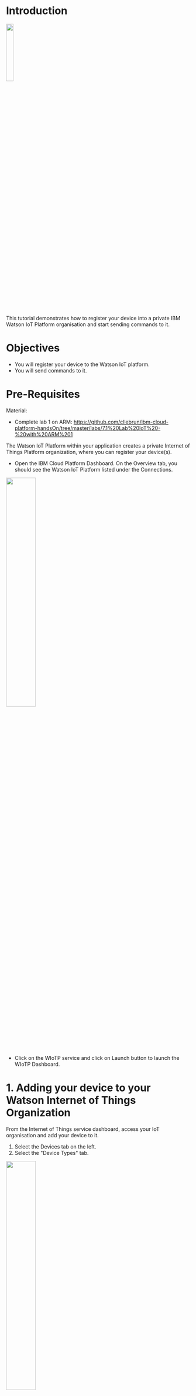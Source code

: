 
# Introduction
<img src="./images/arm1.jpeg" width="20%"/> 

This tutorial demonstrates how to register your device into a private IBM Watson IoT Platform organisation and start sending commands to it.


# Objectives
* You will register your device to the Watson IoT platform.
* You will send commands to it.


# Pre-Requisites
Material:
*   Complete lab 1 on ARM: https://github.com/cllebrun/ibm-cloud-platform-handsOn/tree/master/labs/7.1%20Lab%20IoT%20-%20with%20ARM%201

The Watson IoT Platform within your application creates a private Internet of Things Platform organization, where you can register your device(s).

*   Open the IBM Cloud Platform Dashboard.
On the Overview tab, you should see the Watson IoT Platform listed under the Connections. 
<img src="./images/iot-service-connexion.png" width="40%"/> 

*   Click on the WIoTP service and click on Launch button to launch the WIoTP Dashboard.

# 1. Adding your device to your Watson Internet of Things Organization

From the Internet of Things service dashboard, access your IoT organisation and add your device to it. 

1. Select the Devices tab on the left.
2. Select the "Device Types" tab.
<img src="./images/device-type.png" width="40%"/> 

2. Add Device Type (up and right).
3. Give it a name (for example "ARM"). Click "Next"
4. Leave the other options by default and click "Done".
5. Now you are going to register a device. Click "Register Devices"
<img src="./images/register-device.png" width="40%"/> 

6. Enter a device ID. Click Next, Next
7. Chose an identification token (8 characters minimum)
8. Click "Done"
        
5. You get your device credentials details, copy these when you get them as you will need them in the next steps. Authentication token is non-recoverable.
        Organization ID
        Device Type
        Device ID
        Authentication Method
        Authentication Token

# 2. Adding registration credentials onto the device

When you added your device to your Watson Internet of Things organization you were given device credentials. Your device will not send data to your organization until you add these credentials. You will add these using the mbed development environment.

1. To get the registration credentials onto your device, navigate to the IBMWIoTPSecureClientSample code repository: https://os.mbed.com/teams/IBM_IoT/code/IBMWIoTPSecureClientSample/
2. Click ‘Import this program’ on the right. It will import the program into the online compiler, you will need to sign in, or create an account.
3. Expand the IBMWIoTPSecureClientSample project and open the main.cpp file. Add the configuration details you were given when adding the device to your Internet of Things service organization.
4. The configuration details must be added using the following format:
```
    char *orgId = “OrganizationID”; <== Replace with correct OrgID
    char *deviceType = “DeviceType”; <== Replace with correct DeviceType
    char *deviceId = “DeviceID”; <== Replace with correct DeviceId
    char *method = “token”;
    char *token = “DeviceToken”; <== Replace with correct device token
```

5. Save the above made changes to main.cpp in online compiler
6. Before compiling, ensure that the correct device target (FRDM-K64F) has been selected on the right of the online compiler toolbar (it will be its own platform).
7. Within the online compiler, click Compile and save the bin file to the mbed drive.
8. Wait for the LED to stop flashing, then press the reset button on the device, which is located to the left of the LCD screen on the top of your microcontroller. This will run the download program.
9. The device will then run in registered mode.


# 3. Link your application and registered device

Using your Node-RED work flow editor (accessed from your application URL), update the IBM IoT App In node to work with your registered device.

1. Access your Node-RED application by clicking on View App link and then choosing the option Go to you Node-RED flow editor, to access the editor.
2. Parallelly, you can also access the Node-RED editor directly by accessing the following URL
```
    http://<your-application-name>.mybluemix.net/red
```

3. Double click the IBM IoT App In node in the flow editor.
4. Ensure that the node is configured with the following parameters:
  - Authentication: Bluemix Service
  - Input Type: Device Event
  - Device Type: ALL
  - Device ID: ALL
  - Event: ALL
  - Format: ALL
5. Click OK then Deploy.
6. Look at the debug pane to see the events and messages received from the devices that are registered to your organization.
7. You can configure the IBM IoT App In node to subscribe to events from a specific device by clearing ALL and supplying the Device IC from earlier in this recipe.

# 4. Sending commands from your application

When an mbed device is running in registered mode you can send it commands from an Watson Internet of Things application. For example, the sample code that you have loadedinto the device spports a simple command that will make the device’s onboard LED blink at a specified rate.

1. You can try this out by writing an application which connects to the Watson Internet of Things and publishes a message to the device.
2. Go to the Node-RED instance and the flow that was used earlier in the recipe. Navigate to the menu at the top right of the screen and select Import from Clipboard. Copy the JSON string from the text area below and paste it into the dialog box in Node-RED and select OK. If there any issues, copy the contents from github: https://raw.githubusercontent.com/ibm-messaging/iot-device-samples/master/mbed/ARM-mbed-Blink-LED.json
```
[
 {
 "id": "6fc0879c.903f78",
 "type": "ibmiot out",
 "authentication": "boundService",
 "apiKey": "",
 "outputType": "cmd",
 "deviceId": "160490130025",
 "deviceType": "iotsample-mbed-k64f",
 "eventCommandType": "blink",
 "format": "json",
 "data": "4",
 "name": "IBM IoT App Out",
 "service": "registered",
 "x": 847,
 "y": 518,
 "z": "cb4121a0.34bee",
 "wires": [] },
 {
 "id": "bdf085cb.420f78",
 "type": "function",
 "name": "blink rate",
 "func": "rate = Math.round(msg.payload * 5);nmsg.payload = "{ "rate": "+rate+ " }";nreturn msg;",
 "outputs": 1,
 "x": 587,
 "y": 477,
 "z": "cb4121a0.34bee",
 "wires": [
 [
 "6fc0879c.903f78",
 "5bde5cc2.a421a4"
 ] ] },
 {
 "id": "5bde5cc2.a421a4",
 "type": "debug",
 "name": "Show Blink Rate",
 "active": true,
 "console": "false",
 "complete": "payload",
 "x": 838,
 "y": 414,
 "z": "cb4121a0.34bee",
 "wires": [] },
 {
 "id": "1dc589ed.e23a76",
 "type": "comment",
 "name": "Control LED blink rate using Potentiometer1",
 "info": "The subflow converts the reading from potentiometer1 to an LED blink rate between 0 and 5.nn0 turns the LED offnnA value between 1 and 5 is the rate per second that the LED on the K64F will blink at.nnFinally the IoT Output node sends the blink command to the device. ",
 "x": 682,
 "y": 374,
 "z": "cb4121a0.34bee",
 "wires": [] }
] 
```
3. Wire the output of the function node that extracts the value of Pot1 to the input of the node labelled ‘blink rate’.
<img src="./images/node2.png" width="50%"/> 

4. Open the IBM IoT Out node and edit the configuration to include the following details:
        - Authentication: Bluemix Service
        - Output Type: Device Command
        - Device Type: same as the IBM IoT App In node
        - Device ID: The MAC address as earlier (lower caes with colons removed)
        - Command Type: Blink
        - Data: 1
5. Select OK and Deploy.
6. Now twist potentiometer 1 (positioned to the left of the device if the ethernet cable is at the top of the device) to cause the blue LED on the main board (not the application shield with the sensors) to flash at a rate between 1 and 5 times per second, or turn it off.

Note: Sending a rate of 0 will cause the LED to stop blinking.
